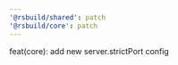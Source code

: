 ```yaml
---
'@rsbuild/shared': patch
'@rsbuild/core': patch
---
```


feat(core): add new server.strictPort config
